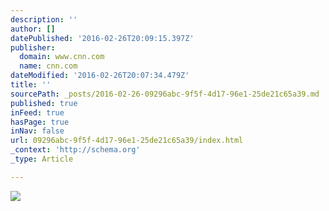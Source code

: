 ```yaml
---
description: ''
author: []
datePublished: '2016-02-26T20:09:15.397Z'
publisher:
  domain: www.cnn.com
  name: cnn.com
dateModified: '2016-02-26T20:07:34.479Z'
title: ''
sourcePath: _posts/2016-02-26-09296abc-9f5f-4d17-96e1-25de21c65a39.md
published: true
inFeed: true
hasPage: true
inNav: false
url: 09296abc-9f5f-4d17-96e1-25de21c65a39/index.html
_context: 'http://schema.org'
_type: Article

---
```

![](http://i2.cdn.turner.com/cnnnext/dam/assets/160226092552-marco-rubio-donald-trump-gop-debate-feb-25-large-tease.jpg)